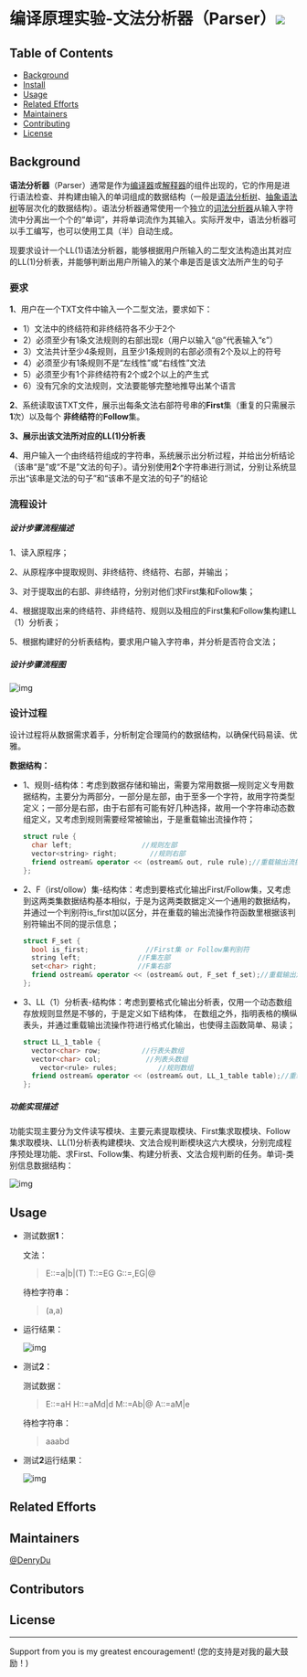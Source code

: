 # 编译原理实验-文法分析器（Parser）![](https://img.shields.io/badge/language-cpp-green.svg)

## Table of Contents

- [Background](#background)
- [Install](*install)
- [Usage](*usage)
- [Related Efforts](#related-efforts)
- [Maintainers](#maintainers)
- [Contributing](#contributing)
- [License](#license)



## Background

**语法分析器**（Parser）通常是作为[编译器](https://baike.baidu.com/item/编译器/8853067)或[解释器](https://baike.baidu.com/item/解释器/10418965)的组件出现的，它的作用是进行语法检查、并构建由输入的单词组成的数据结构（一般是[语法分析树](https://baike.baidu.com/item/语法分析树/20452541)、[抽象语法树](https://baike.baidu.com/item/抽象语法树/6129952)等层次化的数据结构）。语法分析器通常使用一个独立的[词法分析器](https://baike.baidu.com/item/词法分析器/4336210)从输入字符流中分离出一个个的“单词”，并将单词流作为其输入。实际开发中，语法分析器可以手工编写，也可以使用工具（半）自动生成。

现要求设计一个LL(1)语法分析器，能够根据用户所输入的二型文法构造出其对应的LL(1)分析表，并能够判断出用户所输入的某个串是否是该文法所产生的句子

### 要求

**1**、用户在一个TXT文件中输入一个二型文法，要求如下：

- 1）文法中的终结符和非终结符各不少于2个
- 2）必须至少有1条文法规则的右部出现ε（用户以输入“@”代表输入“ε”）
- 3）文法共计至少4条规则，且至少1条规则的右部必须有2个及以上的符号
- 4）必须至少有1条规则不是“左线性”或“右线性”文法
- 5）必须至少有1个非终结符有2个或2个以上的产生式
- 6）没有冗余的文法规则，文法要能够完整地推导出某个语言

**2**、系统读取该TXT文件，展示出每条文法右部符号串的**First**集（重复的只需展示**1**次）以及每个   **非终结符**的**Follow**集。

**3、**展示出该文法所对应的**LL(1)分析表**

**4**、用户输入一个由终结符组成的字符串，系统展示出分析过程，并给出分析结论（该串“是”或“不是”文法的句子）。请分别使用**2**个字符串进行测试，分别让系统显示出“该串是文法的句子”和“该串不是文法的句子”的结论

### 流程设计

##### 设计步骤流程描述

1、读入原程序；

2、从原程序中提取规则、非终结符、终结符、右部，并输出；

3、对于提取出的右部、非终结符，分别对他们求First集和Follow集；

4、根据提取出来的终结符、非终结符、规则以及相应的First集和Follow集构建LL（1）分析表；

5、根据构建好的分析表结构，要求用户输入字符串，并分析是否符合文法； 

##### 设计步骤流程图

![img](https://i.loli.net/2021/05/01/3cStjIFw2J4ykXP.png)

### 设计过程

设计过程将从数据需求着手，分析制定合理简约的数据结构，以确保代码易读、优雅。

**数据结构：**

- 1、规则-结构体：考虑到数据存储和输出，需要为常用数据—规则定义专用数据结构，主要分为两部分，一部分是左部，由于至多一个字符，故用字符类型定义；一部分是右部，由于右部有可能有好几种选择，故用一个字符串动态数组定义，又考虑到规则需要经常被输出，于是重载输出流操作符；

  ```cpp
  struct rule {
  	char left;                 //规则左部 
  	vector<string> right;        //规则右部
  	friend ostream& operator << (ostream& out, rule rule);//重载输出流操作符
  };
  ```

- 2、F（irst/ollow）集-结构体：考虑到要格式化输出First/Follow集，又考虑到这两类集数据结构基本相似，于是为这两类数据定义一个通用的数据结构，并通过一个判别符is_first加以区分，并在重载的输出流操作符函数里根据该判别符输出不同的提示信息；

  ```cpp
  struct F_set {
  	bool is_first;              //First集 or Follow集判别符
  	string left;              //F集左部
  	set<char> right;          //F集右部
  	friend ostream& operator << (ostream& out, F_set f_set);//重载输出流操作符
  };
  ```

- 3、LL（1）分析表-结构体：考虑到要格式化输出分析表，仅用一个动态数组存放规则显然是不够的，于是定义如下结构体， 在数组之外，指明表格的横纵表头，并通过重载输出流操作符进行格式化输出，也使得主函数简单、易读；

  ```cpp
  struct LL_1_table {
  	vector<char> row;          //行表头数组
  	vector<char> col;           //列表头数组
      vector<rule> rules;          //规则数组
  	friend ostream& operator << (ostream& out, LL_1_table table);//重载输出流操作符
  };
  ```

##### 功能实现描述

功能实现主要分为文件读写模块、主要元素提取模块、First集求取模块、Follow集求取模块、LL(1)分析表构建模块、文法合规判断模块这六大模块，分别完成程序预处理功能、求First、Follow集、构建分析表、文法合规判断的任务。单词-类别信息数据结构：

![img](https://i.loli.net/2021/05/01/r7uQi1jWfyRF53A.png)

## Usage

- 测试数据**1**：

  文法：

  > E::=a|b|(T)  T::=EG  G::=,EG|@

  待检字符串：

  > (a,a)

- 运行结果：

  ![img](https://i.loli.net/2021/05/01/oeZy3LhUAunOEJ6.png)

- 测试**2**：

  测试数据：

  > E::=aH    H::=aMd|d    M::=Ab|@   A::=aM|e

  待检字符串：

  > aaabd

- 测试**2**运行结果：

  ![img](https://i.loli.net/2021/05/01/YMLOP5dFeNBWG9K.png)

## Related Efforts

## Maintainers

[@DenryDu](https://github.com/DenryDu)

## Contributors

## License

***

Support from you is my greatest encouragement! (您的支持是对我的最大鼓励！)       
